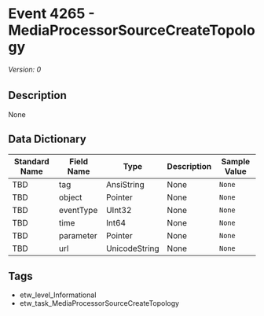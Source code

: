 # Event 4265 - MediaProcessorSourceCreateTopology
###### Version: 0

## Description
None

## Data Dictionary
|Standard Name|Field Name|Type|Description|Sample Value|
|---|---|---|---|---|
|TBD|tag|AnsiString|None|`None`|
|TBD|object|Pointer|None|`None`|
|TBD|eventType|UInt32|None|`None`|
|TBD|time|Int64|None|`None`|
|TBD|parameter|Pointer|None|`None`|
|TBD|url|UnicodeString|None|`None`|

## Tags
* etw_level_Informational
* etw_task_MediaProcessorSourceCreateTopology